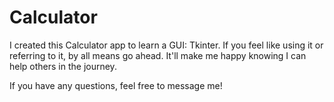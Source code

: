 # Calculator

I created this Calculator app to learn a GUI: Tkinter. If you feel like using it or referring to it,
by all means go ahead. It'll make me happy knowing I can help others in the journey.

If you have any questions, feel free to message me!
